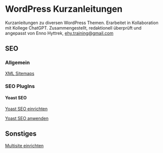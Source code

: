 # WordPress Kurzanleitungen

Kurzanleitungen zu diversen WordPress Themen. Erarbeitet in Kollaboration mit Kollege ChatGPT. Zusammengestellt, redaktionell überprüft und angepasst von Enno Hyttrek, ehy.training@gmail.com

## SEO

### Allgemein

[XML Sitemaps](xml-sitemaps.md)

### SEO PlugIns

#### Yoast SEO

[Yoast SEO einrichten](yoast-seo-einrichten.md)

[Yoast SEO anwenden](yoast-seo-anwenden.md)

## Sonstiges

[Multisite einrichten](multisite-einrichten.md)
